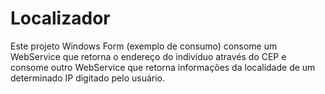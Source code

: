 Localizador
===========

Este projeto Windows Form (exemplo de consumo) consome um WebService que retorna o endereço do indivíduo através do CEP e consome outro WebService que retorna informações da localidade de um determinado IP digitado pelo usuário.

